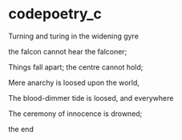 # codepoetry_c
Turning and turing in the widening gyre

the falcon cannot hear the falconer;

Things fall apart; the centre cannot hold;

Mere anarchy is loosed upon the world,

The blood-dimmer tide is loosed, and everywhere

The ceremony of innocence is drowned;

the end

